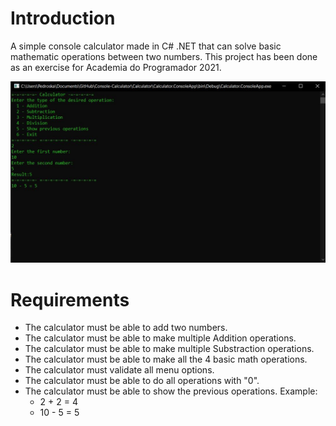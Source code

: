 # Introduction
A simple console calculator made in C# .NET that can solve basic mathematic operations between two numbers. This project has been done as an exercise for Academia do Programador 2021.

![alt text](https://raw.githubusercontent.com/pedro-ca/Console-Calculator/main/Screenshot.JPG)

# Requirements
   - The calculator must be able to add two numbers.
   - The calculator must be able to make multiple Addition operations.
   - The calculator must be able to make multiple Substraction operations.
   - The calculator must be able to make all the 4 basic math operations.
   - The calculator must validate all menu options.
   - The calculator must be able to do all operations with "0".
   - The calculator must be able to show the previous operations. Example:
     - 2 + 2 = 4
     - 10 - 5 = 5

